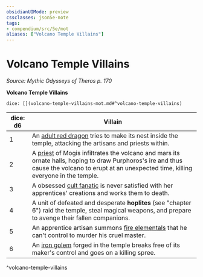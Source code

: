 ```yaml
---
obsidianUIMode: preview
cssclasses: json5e-note
tags:
- compendium/src/5e/mot
aliases: ["Volcano Temple Villains"]
---
```

# Volcano Temple Villains
*Source: Mythic Odysseys of Theros p. 170* 

**Volcano Temple Villains**

`dice: [](volcano-temple-villains-mot.md#^volcano-temple-villains)`

| dice: d6 | Villain |
|----------|---------|
| 1 | An [adult red dragon](/3-Mechanics/CLI/bestiary/dragon/adult-red-dragon.md) tries to make its nest inside the temple, attacking the artisans and priests within. |
| 2 | A [priest](/3-Mechanics/CLI/bestiary/humanoid/priest.md) of Mogis infiltrates the volcano and mars its ornate halls, hoping to draw Purphoros's ire and thus cause the volcano to erupt at an unexpected time, killing everyone in the temple. |
| 3 | A obsessed [cult fanatic](/3-Mechanics/CLI/bestiary/humanoid/cult-fanatic.md) is never satisfied with her apprentices' creations and works them to death. |
| 4 | A unit of defeated and desperate **hoplites** (see "chapter 6") raid the temple, steal magical weapons, and prepare to avenge their fallen companions. |
| 5 | An apprentice artisan summons [fire elementals](/3-Mechanics/CLI/bestiary/elemental/fire-elemental.md) that he can't control to murder his cruel master. |
| 6 | An [iron golem](/3-Mechanics/CLI/bestiary/construct/iron-golem.md) forged in the temple breaks free of its maker's control and goes on a killing spree. |
^volcano-temple-villains